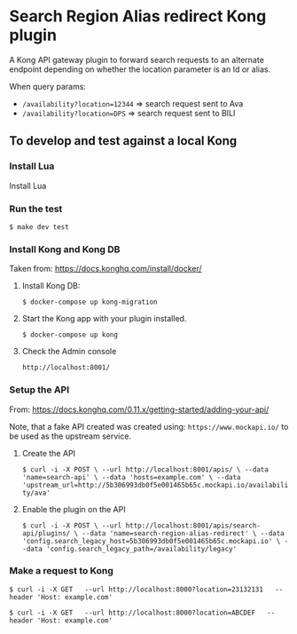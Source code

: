 # Search Region Alias redirect Kong plugin

A Kong API gateway plugin to forward search requests to an alternate endpoint depending on whether the location 
parameter is an Id or alias.

When query params: 

- `/availability?location=12344` => search request sent to Ava
- `/availability?location=DPS` => search request sent to BILI 


## To develop and test against a local Kong

### Install Lua

Install Lua

### Run the test 

`$ make dev test`

### Install Kong and Kong DB 

Taken from: https://docs.konghq.com/install/docker/

1. Install Kong DB: 
   
   `$ docker-compose up kong-migration`

1. Start the Kong app with your plugin installed. 

   `$ docker-compose up kong`
    
1. Check the Admin console

   `http://localhost:8001/` 


### Setup the API

From: https://docs.konghq.com/0.11.x/getting-started/adding-your-api/

Note, that a fake API created was created using: `https://www.mockapi.io/` to be used as the upstream service. 

1. Create the API

   `$ curl -i -X POST \
  --url http://localhost:8001/apis/ \
  --data 'name=search-api' \
  --data 'hosts=example.com' \
  --data 'upstream_url=http://5b306993db0f5e001465b65c.mockapi.io/availability/ava'`

1. Enable the plugin on the API
   
   `$ curl -i -X POST \
  --url http://localhost:8001/apis/search-api/plugins/ \
  --data 'name=search-region-alias-redirect' \
  --data 'config.search_legacy_host=5b306993db0f5e001465b65c.mockapi.io' \
  --data 'config.search_legacy_path=/availability/legacy'`


### Make a request to Kong  

`$ curl -i -X GET   --url http://localhost:8000?location=23132131   --header 'Host: example.com'`

`$ curl -i -X GET   --url http://localhost:8000?location=ABCDEF   --header 'Host: example.com'`

